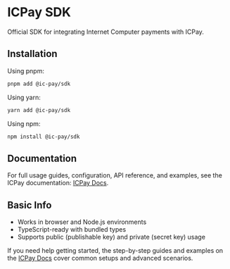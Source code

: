 # ICPay SDK

Official SDK for integrating Internet Computer payments with ICPay.

## Installation

Using pnpm:
```bash
pnpm add @ic-pay/sdk
```

Using yarn:
```bash
yarn add @ic-pay/sdk
```

Using npm:
```bash
npm install @ic-pay/sdk
```

## Documentation

For full usage guides, configuration, API reference, and examples, see the ICPay documentation: [ICPay Docs](https://docs.icpay.org).

## Basic Info

- Works in browser and Node.js environments
- TypeScript-ready with bundled types
- Supports public (publishable key) and private (secret key) usage

If you need help getting started, the step-by-step guides and examples on the [ICPay Docs](https://docs.icpay.org) cover common setups and advanced scenarios.